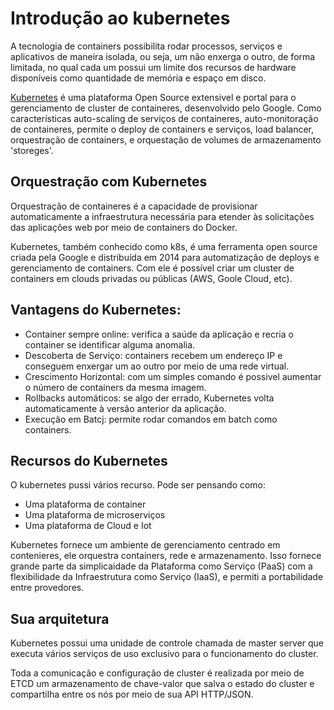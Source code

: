 # Introdução ao kubernetes

A tecnologia de containers possibilita rodar processos, serviços e aplicativos de 
maneira isolada, ou seja, um não enxerga o outro, de forma limitada, no qual cada um 
possui um limite dos recursos de hardware disponíveis como quantidade de memória e
espaço em disco.

[Kubernetes](https://kubernetes.io/) é uma plataforma Open Source extensivel e portal 
para o gerenciamento de cluster de containeres, desenvolvido pelo Google.
Como características auto-scaling de serviços de containeres, auto-monitoração de
containeres, permite o deploy de containers e serviços, load balancer, orquestração de containers, e
orquestação de volumes de armazenamento 'storeges'.


## Orquestração com Kubernetes

Orquestração de containeres é a capacidade de provisionar automaticamente a 
infraestrutura necessária para etender às solicitações das aplicações web por meio
de containers do Docker.

Kubernetes, também conhecido como k8s, é uma ferramenta open source criada pela 
Google e distribuída em 2014 para automatização de deploys e gerenciamento de
containers. Com ele é possível criar um cluster de containers em clouds privadas ou
públicas (AWS, Goole Cloud, etc).


## Vantagens do Kubernetes:

* Container sempre online: verifica a saúde da aplicação e recria o container se identificar alguma anomalia.
* Descoberta de Serviço: containers recebem um endereço IP e conseguem enxergar um
ao outro por meio de uma rede virtual.
* Crescimento Horizontal: com um simples comando é possivel aumentar o número de 
containers da mesma imagem.
* Rollbacks automáticos: se algo der errado, Kubernetes volta automaticamente à versão
anterior da aplicação.
* Execução em Batcj: permite rodar comandos em batch como containers.

## Recursos do Kubernetes

O kubernetes pussi vários recurso. Pode ser pensando como:

* Uma plataforma de container
* Uma plataforma de microserviços
* Uma plataforma de Cloud e Iot

Kubernetes fornece um ambiente de gerenciamento centrado em contenieres, ele
orquestra containers, rede e armazenamento.
Isso fornece grande parte da simplicaidade da Plataforma como Serviço (PaaS) 
com a flexibilidade da Infraestrutura como Serviço (IaaS), e permiti
a portabilidade entre provedores.

## Sua arquitetura

Kubernetes possui uma unidade de controle chamada de master server que executa vários serviços
de uso exclusivo para o funcionamento do cluster.

Toda a comunicação e configuração de cluster é realizada por meio de ETCD um 
armazenamento de chave-valor que salva o estado do cluster 
e compartilha entre os nós por meio de sua API HTTP/JSON.

